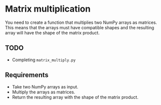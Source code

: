 # Matrix multiplication

You need to create a function that multiplies two NumPy arrays as matrices. This means that the arrays must have compatible shapes and the resulting array will have the shape of the matrix product.

## TODO

- Completing `matrix_multiply.py`

## Requirements

- Take two NumPy arrays as input.
- Multiply the arrays as matrices.
- Return the resulting array with the shape of the matrix product.
